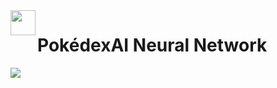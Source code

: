 <span align="left">
  <img src="https://cdn-icons-png.flaticon.com/512/6461/6461928.png" width=40 height=40 align="left">
  <h1 align="left">PokédexAI Neural Network</h1>
</span>

<img src="https://www.researchgate.net/profile/Gideon-Kowadlo/publication/363585139/figure/fig1/AS:11431281084637224@1663298427348/ResNet-9-architecture-A-convolutional-neural-net-with-9-layers-and-skip-connections.ppm" />
